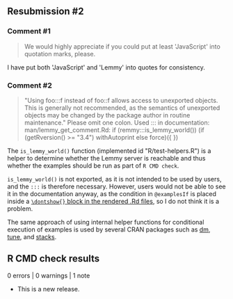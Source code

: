 ## Resubmission #2

### Comment #1

> We would highly appreciate if you could put at least 'JavaScript' into quotation marks, please.

I have put both 'JavaScript' and 'Lemmy' into quotes for consistency.

### Comment #2

> "Using foo:::f instead of foo::f allows access to unexported objects. This is generally not recommended, as the semantics of unexported objects may be changed by the package author in routine maintenance."
> Please omit one colon.
> Used ::: in documentation:
>      man/lemmy_get_comment.Rd:
>         if (remmy:::is_lemmy_world()) (if (getRversion() >= "3.4") withAutoprint else force)({
> })

The `is_lemmy_world()` function (implemented id "R/test-helpers.R") is a helper to determine whether the Lemmy server is reachable and thus whether the examples should be run as part of `R CMD check`.

`is_lemmy_world()` is not exported, as it is not intended to be used by users, and the `:::` is therefore necessary. However, users would not be able to see it in the documentation anyway, as the condition in `@examplesIf` is placed inside a [`\dontshow{}` block in the rendered .Rd files](https://roxygen2.r-lib.org/articles/rd.html#cb3), so I do not think it is a problem.

The same approach of using internal helper functions for conditional execution of examples is used by several CRAN packages such as [dm](https://github.com/cynkra/dm/blob/main/R/dm_get_con.R#L18), [tune](https://github.com/tidymodels/tune/blob/main/R/plots.R#L57), and [stacks](https://github.com/tidymodels/stacks/blob/main/R/predict.R#L18).

## R CMD check results

0 errors | 0 warnings | 1 note

* This is a new release.
